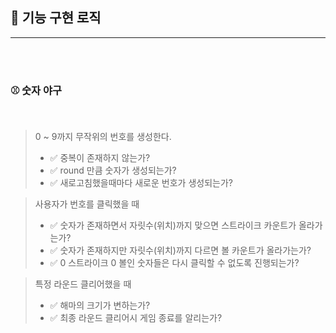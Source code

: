 ## 🚀 기능 구현 로직

---

<br>
<br>

### ⚾️ 숫자 야구
<br>

> 0 ~ 9까지 무작위의 번호를 생성한다.
> - ✅ 중복이 존재하지 않는가?
> - ✅ round 만큼 숫자가 생성되는가?
> - ✅ 새로고침했을때마다 새로운 번호가 생성되는가?

> 사용자가 번호를 클릭했을 때
> - ✅ 숫자가 존재하면서 자릿수(위치)까지 맞으면 스트라이크 카운트가 올라가는가?
> - ✅ 숫자가 존재하지만 자릿수(위치)까지 다르면 볼 카운트가 올라가는가?
> - ✅ 0 스트라이크 0 볼인 숫자들은 다시 클릭할 수 없도록 진행되는가?

> 특정 라운드 클리어했을 때
> - ✅ 해마의 크기가 변하는가?
> - ✅ 최종 라운드 클리어시 게임 종료를 알리는가?